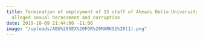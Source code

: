 ```yaml
---
title: Termination of employment of 15 staff of Ahmadu Bello University (ABU) for
  alleged sexual harassment and corruption
date: 2019-10-09 21:44:00 -11:00
image: "/uploads/ABU%20SEX%20FOR%20MARKS1%20(1).png"
---
```


